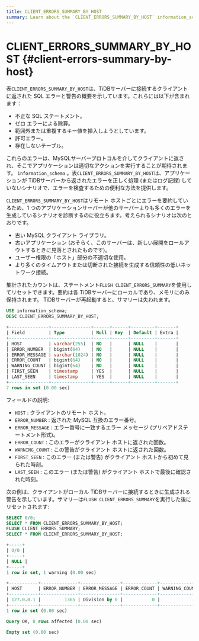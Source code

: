 ```yaml
---
title: CLIENT_ERRORS_SUMMARY_BY_HOST
summary: Learn about the `CLIENT_ERRORS_SUMMARY_BY_HOST` information_schema table.
---
```


# CLIENT_ERRORS_SUMMARY_BY_HOST {#client-errors-summary-by-host}

表`CLIENT_ERRORS_SUMMARY_BY_HOST`は、TiDBサーバーに接続するクライアントに返された SQL エラーと警告の概要を示しています。これらには以下が含まれます：

-   不正な SQL ステートメント。
-   ゼロ エラーによる除算。
-   範囲外または重複するキー値を挿入しようとしています。
-   許可エラー。
-   存在しないテーブル。

これらのエラーは、MySQLサーバープロトコルを介してクライアントに返され、そこでアプリケーションは適切なアクションを実行することが期待されます。 `information_schema` 。表`CLIENT_ERRORS_SUMMARY_BY_HOST`は、アプリケーションが TiDBサーバーから返されたエラーを正しく処理 (またはログ記録) していないシナリオで、エラーを検査するための便利な方法を提供します。

`CLIENT_ERRORS_SUMMARY_BY_HOST`はリモート ホストごとにエラーを要約しているため、1 つのアプリケーションサーバーが他のサーバーよりも多くのエラーを生成しているシナリオを診断するのに役立ちます。考えられるシナリオは次のとおりです。

-   古い MySQL クライアント ライブラリ。
-   古いアプリケーション (おそらく、このサーバーは、新しい展開をロールアウトするときに見落とされたものです)。
-   ユーザー権限の「ホスト」部分の不適切な使用。
-   より多くのタイムアウトまたは切断された接続を生成する信頼性の低いネットワーク接続。

集計されたカウントは、ステートメント`FLUSH CLIENT_ERRORS_SUMMARY`を使用してリセットできます。要約は各 TiDBサーバーにローカルであり、メモリにのみ保持されます。 TiDBサーバーが再起動すると、サマリーは失われます。


```sql
USE information_schema;
DESC CLIENT_ERRORS_SUMMARY_BY_HOST;
```

```sql
+---------------+---------------+------+------+---------+-------+
| Field         | Type          | Null | Key  | Default | Extra |
+---------------+---------------+------+------+---------+-------+
| HOST          | varchar(255)  | NO   |      | NULL    |       |
| ERROR_NUMBER  | bigint(64)    | NO   |      | NULL    |       |
| ERROR_MESSAGE | varchar(1024) | NO   |      | NULL    |       |
| ERROR_COUNT   | bigint(64)    | NO   |      | NULL    |       |
| WARNING_COUNT | bigint(64)    | NO   |      | NULL    |       |
| FIRST_SEEN    | timestamp     | YES  |      | NULL    |       |
| LAST_SEEN     | timestamp     | YES  |      | NULL    |       |
+---------------+---------------+------+------+---------+-------+
7 rows in set (0.00 sec)
```

フィールドの説明:

-   `HOST` : クライアントのリモート ホスト。
-   `ERROR_NUMBER` : 返された MySQL 互換のエラー番号。
-   `ERROR_MESSAGE` : エラー番号に一致するエラー メッセージ (プリペアドステートメント形式)。
-   `ERROR_COUNT` : このエラーがクライアント ホストに返された回数。
-   `WARNING_COUNT` : この警告がクライアント ホストに返された回数。
-   `FIRST_SEEN` : このエラー (または警告) がクライアント ホストから初めて見られた時刻。
-   `LAST_SEEN` : このエラー (または警告) がクライアント ホストで最後に確認された時刻。

次の例は、クライアントがローカル TiDBサーバーに接続するときに生成される警告を示しています。サマリーは`FLUSH CLIENT_ERRORS_SUMMARY`を実行した後にリセットされます:


```sql
SELECT 0/0;
SELECT * FROM CLIENT_ERRORS_SUMMARY_BY_HOST;
FLUSH CLIENT_ERRORS_SUMMARY;
SELECT * FROM CLIENT_ERRORS_SUMMARY_BY_HOST;
```

```sql
+-----+
| 0/0 |
+-----+
| NULL |
+-----+
1 row in set, 1 warning (0.00 sec)

+-----------+--------------+---------------+-------------+---------------+---------------------+---------------------+
| HOST      | ERROR_NUMBER | ERROR_MESSAGE | ERROR_COUNT | WARNING_COUNT | FIRST_SEEN          | LAST_SEEN           |
+-----------+--------------+---------------+-------------+---------------+---------------------+---------------------+
| 127.0.0.1 |         1365 | Division by 0 |           0 |             1 | 2021-03-18 12:51:54 | 2021-03-18 12:51:54 |
+-----------+--------------+---------------+-------------+---------------+---------------------+---------------------+
1 row in set (0.00 sec)

Query OK, 0 rows affected (0.00 sec)

Empty set (0.00 sec)
```
